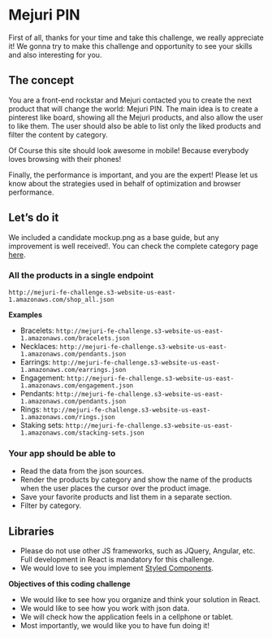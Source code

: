 # Mejuri PIN

First of all, thanks for your time and take this challenge, we really appreciate it!
We gonna try to make this challenge and opportunity to see your skills and also interesting for you.

## The concept
You are a front-end rockstar and Mejuri contacted you to create the next product that will change the world: Mejuri PIN.
The main idea is to create a pinterest like board, showing all the Mejuri products, and also allow the user to like them.
The user should also be able to list only the liked products and filter the content by category.

Of Course this site should look awesome in mobile! Because everybody loves browsing with their phones!

Finally, the performance is important, and you are the expert! Please let us know about the strategies used in behalf of optimization and browser performance.

## Let’s do it
We included a candidate mockup.png as a base guide, but any improvement is well received!.
You can check the complete category page [here](https://mejuri.com/shop/t/type).

### All the products in a single endpoint
`http://mejuri-fe-challenge.s3-website-us-east-1.amazonaws.com/shop_all.json`

**Examples**
- Bracelets: `http://mejuri-fe-challenge.s3-website-us-east-1.amazonaws.com/bracelets.json`
- Necklaces: `http://mejuri-fe-challenge.s3-website-us-east-1.amazonaws.com/pendants.json`
- Earrings: `http://mejuri-fe-challenge.s3-website-us-east-1.amazonaws.com/earrings.json`
- Engagement: `http://mejuri-fe-challenge.s3-website-us-east-1.amazonaws.com/engagement.json`
- Pendants: `http://mejuri-fe-challenge.s3-website-us-east-1.amazonaws.com/pendants.json`
- Rings: `http://mejuri-fe-challenge.s3-website-us-east-1.amazonaws.com/rings.json`
- Staking sets: `http://mejuri-fe-challenge.s3-website-us-east-1.amazonaws.com/stacking-sets.json`

### Your app should be able to
- Read the data from the json sources.
- Render the products by category and show the name of the products when the user places the cursor over the product image.
- Save your favorite products and list them in a separate section.
- Filter by category.

## Libraries
- Please do not use other JS frameworks, such as JQuery, Angular, etc. Full development in React is mandatory for this challenge.
- We would love to see you implement [Styled Components](https://www.styled-components.com/).

**Objectives of this coding challenge**
- We would like to see how you organize and think your solution in React.
- We would like to see how you work with json data.
- We will check how the application feels in a cellphone or tablet.
- Most importantly, we would like you to have fun doing it!
